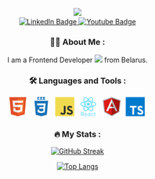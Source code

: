 <div id="header" align="center">
  <img src="https://media.giphy.com/media/hpXdHPfFI5wTABdDx9/giphy.gif" width="250"/>
</div>
<div id="badges" align="center">
  <a href="https://www.linkedin.com/in/tatsiana-tsakunova/" target="_blank">
    <img src="https://img.shields.io/badge/LinkedIn-blue?style=for-the-badge&logo=linkedin&logoColor=white" alt="LinkedIn Badge"/>
  </a>
  <a href="https://t.me/tsakunova">
    <img src="https://img.shields.io/badge/Telegram-blue?style=for-the-badge&logo=telegram&logoColor=white" alt="Youtube Badge"/>
  </a>

</div>
<div align="center">

### :woman_technologist: About Me :
I am a Frontend Developer <img src="https://media.giphy.com/media/WUlplcMpOCEmTGBtBW/giphy.gif" width="30"> from Belarus.

### :hammer_and_wrench: Languages and Tools :
<div align="center">
  <img src="https://github.com/devicons/devicon/blob/master/icons/html5/html5-original.svg" title="HTML5" alt="HTML" width="40" height="40"/>&nbsp;
  <img src="https://github.com/devicons/devicon/blob/master/icons/css3/css3-plain-wordmark.svg"  title="CSS3" alt="CSS" width="40" height="40"/>&nbsp;
  <img src="https://github.com/devicons/devicon/blob/master/icons/javascript/javascript-original.svg" title="JavaScript" alt="JavaScript" width="40" height="40"/>&nbsp;
  <img src="https://github.com/devicons/devicon/blob/master/icons/react/react-original-wordmark.svg" title="React" alt="React" width="40" height="40"/>&nbsp;
  <img src="https://github.com/devicons/devicon/blob/master/icons/angularjs/angularjs-original.svg"  title="Angular" alt="Angular" width="40" height="40"/>&nbsp;
  <img src="https://github.com/devicons/devicon/blob/master/icons/typescript/typescript-original.svg"  title="Typescript" alt="typescript" width="40" height="40"/>&nbsp;
</div>

### :fire: My Stats :
[![GitHub Streak](http://github-readme-streak-stats.herokuapp.com?user=tsakunova&theme=light&background=ffffff)](https://git.io/streak-stats)

[![Top Langs](https://github-readme-stats.vercel.app/api/top-langs/?username=tsakunova&layout=compact&theme=light)](https://github.com/anuraghazra/github-readme-stats)

<img src="https://komarev.com/ghpvc/?username=tsakunova&style=flat-square&color=blue" alt=""/>
</div>
